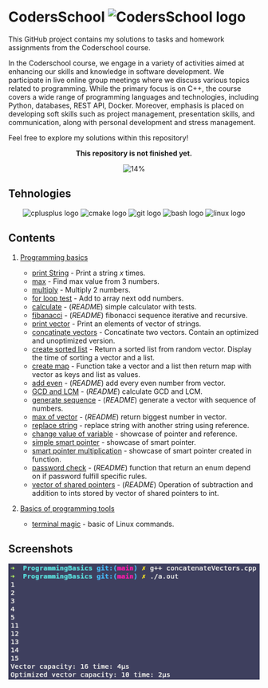# CodersSchool <img src="https://avatars.githubusercontent.com/u/44933664?s=48&v=4" height="30" alt="CodersSchool  logo"  />



This GitHub project contains my solutions to tasks and homework assignments from the Coderschool course.

In the Coderschool course, we engage in a variety of activities aimed at enhancing our skills and knowledge in software development. We participate in live online group meetings where we discuss various topics related to programming.
While the primary focus is on C++, the course covers a wide range of programming languages and technologies, including Python, databases, REST API, Docker. Moreover, emphasis is placed on developing soft skills such as project management, presentation skills, and communication, along with personal development and stress management.

Feel free to explore my solutions within this repository!

<div align="center">
<b>This repository is not finished yet.</b>

![14%](https://progress-bar.dev/14/?title=Progress)
</div>

## Tehnologies

<div align="center">

<img src="https://cdn.jsdelivr.net/gh/devicons/devicon/icons/cplusplus/cplusplus-original.svg" height="30" alt="cplusplus  logo"  />
<img src="https://cdn.jsdelivr.net/gh/devicons/devicon/icons/cmake/cmake-original.svg" height="30" alt="cmake logo"  />
<img src="https://cdn.jsdelivr.net/gh/devicons/devicon/icons/git/git-original.svg" height="30" alt="git logo"  />
<img src="https://cdn.jsdelivr.net/gh/devicons/devicon/icons/bash/bash-original.svg" height="30" alt="bash logo"  />
<img src="https://cdn.jsdelivr.net/gh/devicons/devicon/icons/linux/linux-original.svg" height="30" alt="linux logo"  />


</div>

## Contents

1. [Programming basics](./ProgrammingBasics/)
	- [print String](./ProgrammingBasics/printString.cpp) - Print a string $x$ times.
	- [max](./ProgrammingBasics/max.cpp) - Find max value from 3 numbers.
	- [multiply](./ProgrammingBasics/multiply.cpp) - Multiply 2 numbers.
	- [for loop test](./ProgrammingBasics/forLoopTest.cpp) - Add to array next odd numbers.
	- [calculate](./ProgrammingBasics/calculate) - (*README*) simple calculator with tests.
	- [fibanacci](./ProgrammingBasics/fibanacci) - (*README*) fibonacci sequence iterative and recursive.
	- [print vector](./ProgrammingBasics/printVector.cpp) - Print an elements of vector of strings.
	- [concatinate vectors](./ProgrammingBasics/concatinateVectors.cpp) - Concatinate two vectors. Contain an optimized and unoptimized version.
	- [create sorted list](./ProgrammingBasics/createSortedList.cpp) - Return a sorted list from random vector. Display the time of sorting a vector and a list.
	- [create map](./ProgrammingBasics/createMap.cpp) - Function take a vector and a list then return map with vector as keys and list as values.
	- [add even](./ProgrammingBasics/addEven) - (*README*) add every even number from vector.
	- [GCD and LCM](./ProgrammingBasics/GCD\&LCM) - (*README*) calculate GCD and LCM.
	- [generate sequence](./ProgrammingBasics/generateSequence/) - (*README*) generate a vector with sequence of numbers.
	- [max of vector](./ProgrammingBasics/maxOfVector/) - (*README*) return biggest number in vector.
	- [replace string](./ProgrammingBasics/replaceString.cpp) - replace string with another string using reference.
	- [change value of variable](./ProgrammingBasics/changeValueOfVariable.cpp) - showcase of pointer and reference.
	- [simple smart pointer](./ProgrammingBasics/simpleSmartPointer.cpp) - showcase of smart pointer.
	- [smart pointer multiplication](./ProgrammingBasics/replaceString.cpp) - showcase of smart pointer created in function.
	- [password check](./ProgrammingBasics/passwordCheck/) - (*README*) function that return an enum depend on if password fulfill specific rules.
	- [vector of shared pointers](./ProgrammingBasics/vectorOfSharedPointers/) - (*README*) Operation of subtraction and addition to ints stored by vector of shared pointers to int.

2. [Basics of programming tools](./BasicsOfProgrammingTools/)
	- [terminal magic](./BasicsOfProgrammingTools/TerminalMagic/) - basic of Linux commands.

## Screenshots

<div align="center">

<img src="screenshots/03.png" alt="03"/>

</div>

